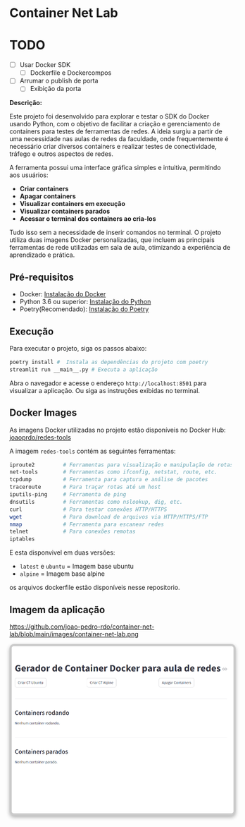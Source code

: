 
# Container Net Lab
# TODO

- [ ] Usar Docker SDK 
  - [ ] Dockerfile e Dockercompos
- [ ] Arrumar o publish de porta
  - [ ] Exibição da porta  

**Descrição:**

Este projeto foi desenvolvido para explorar e testar o SDK do Docker usando Python, com o objetivo de facilitar a criação e gerenciamento de containers para testes de ferramentas de redes. A ideia surgiu a partir de uma necessidade nas aulas de redes da faculdade, onde frequentemente é necessário criar diversos containers e realizar testes de conectividade, tráfego e outros aspectos de redes.

A ferramenta possui uma interface gráfica simples e intuitiva, permitindo aos usuários:
- **Criar containers**
- **Apagar containers**
- **Visualizar containers em execução**
- **Visualizar containers parados**
- **Acessar o terminal dos containers ao cria-los**

Tudo isso sem a necessidade de inserir comandos no terminal. O projeto utiliza duas imagens Docker personalizadas, que incluem as principais ferramentas de rede utilizadas em sala de aula, otimizando a experiência de aprendizado e prática.

## Pré-requisitos

- Docker: [Instalação do Docker](https://docs.docker.com/get-docker/)
- Python 3.6 ou superior: [Instalação do Python](https://www.python.org/downloads/)
- Poetry(Recomendado): [Instalação do Poetry](https://python-poetry.org/docs/)

## Execução

Para executar o projeto, siga os passos abaixo:
```bash
poetry install #  Instala as dependências do projeto com poetry
streamlit run __main__.py # Executa a aplicação
```
Abra o navegador e acesse o endereço `http://localhost:8501` para visualizar a aplicação. Ou siga as instruções exibidas no terminal.

## Docker Images
As imagens Docker utilizadas no projeto estão disponíveis no Docker Hub:
[joaoprdo/redes-tools](https://hub.docker.com/repository/docker/joaoprdo/redes-tools/general)

A imagem `redes-tools` contém as seguintes ferramentas:
```bash
iproute2         # Ferramentas para visualização e manipulação de rotas e interfaces
net-tools        # Ferramentas como ifconfig, netstat, route, etc.
tcpdump          # Ferramenta para captura e análise de pacotes
traceroute       # Para traçar rotas até um host
iputils-ping     # Ferramenta de ping
dnsutils         # Ferramentas como nslookup, dig, etc.
curl             # Para testar conexões HTTP/HTTPS
wget             # Para download de arquivos via HTTP/HTTPS/FTP
nmap             # Ferramenta para escanear redes
telnet           # Para conexões remotas
iptables   
```

E esta disponvivel em duas versões:
- `latest` e `ubuntu` = Imagem base ubuntu
- `alpine` = Imagem base alpine

os  arquivos dockerfile estão disponíveis nesse repositorio.

## Imagem da aplicação
https://github.com/joao-pedro-rdo/container-net-lab/blob/main/images/container-net-lab.png
<p align="center">
  <img src="https://github.com/joao-pedro-rdo/container-net-lab/blob/main/images/container-net-lab.png" alt="Imagem" style="border: 5px solid rgba(0, 0, 0, 0.2); border-radius: 10px; box-shadow: 0 4px 8px rgba(0, 0, 0, 0.3);"/>
</p>





